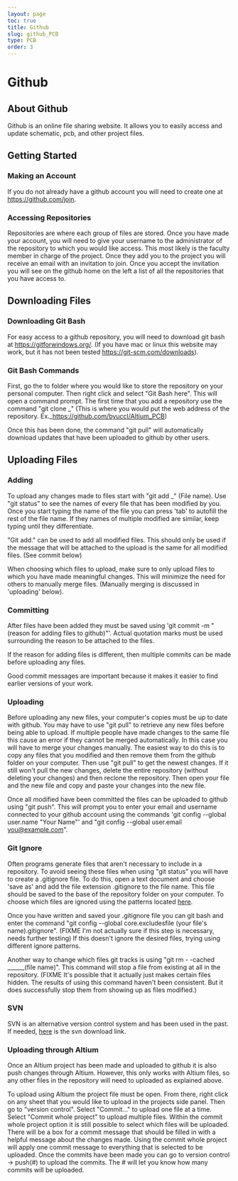 ```yaml
---
layout: page
toc: true
title: Github
slug: github_PCB
type: PCB
order: 3
---
```



# Github

## About Github

Github is an online file sharing website. It allows you to easily access and update schematic, pcb, and other project files.

## Getting Started

###  Making an Account

If you do not already have a github account you will need to create one at https://github.com/join.

###  Accessing Repositories

Repositories are where each group of files are stored. Once you have made your account, you will need to give your username to the administrator of the repository to which you would like access. This most likely is the faculty member in charge of the project. Once they add you to the project you will receive an email with an invitation to join. Once you accept the invitation you will see on the github home on the left a list of all the repositories that you have access to.

## Downloading Files

### Downloading Git Bash

For easy access to a github repository, you will need to download git bash at https://gitforwindows.org/. (If you have mac or linux this website may work, but it has not been tested https://git-scm.com/downloads). 

### Git Bash Commands

First, go the to folder where you would like to store the repository on your personal computer. Then right click and select "Git Bash here". This will open a command prompt. The first time that you add a repository use the command "git clone _"  (This is where you would put the web address of the repository. Ex._https://github.com/byuccl/Altium_PCB)

Once this has been done, the command "git pull" will automatically download updates that have been uploaded to github by other users.

## Uploading Files

### Adding

To upload any changes made to files start with "git add _" (File name). Use "git status" to see the names of every file that has been modified by you. Once you start typing the name of the file you can press 'tab' to autofill the rest of the file name. If they names of multiple modified are similar, keep typing until they differentiate. 

"Git add." can be used to add all modified files. This should only be used if the message that will be attached to the upload is the same for all modified files. (See commit below)

When choosing which files to upload, make sure to only upload files to which you have made meaningful changes. This will minimize the need for others to manually merge files. (Manually merging is discussed in 'uploading' below).

### Committing

After files have been added they must be saved using 'git commit -m "(reason for adding files to github)"'. Actual quotation marks must be used surrounding the reason to be attached to the files. 

If the reason for adding files is different, then multiple commits can be made before uploading any files.

Good commit messages are important because it makes it easier to find earlier versions of your work. 

### Uploading

Before uploading any new files, your computer's copies must be up to date with github. You may have to use "git pull" to retrieve any new files before being able to upload. If multiple people have made changes to the same file this cause an error if they cannot be merged automatically. In this case you will have to merge your changes manually. The easiest way to do this is to copy any files that you modified and then remove them from the github folder on your computer. Then use "git pull" to get the newest changes. If it still won't pull the new changes, delete the entire repository (without deleting your changes) and then reclone the repository. Then open your file and the new file and copy and paste your changes into the new file.

Once all modified have been committed the files can be uploaded to github using "git push". This will prompt you to enter your email and username connected to your github account using the commands 'git config --global user.name "Your Name"' and "git config --global user.email you@example.com".

### Git Ignore

Often programs generate files that aren't necessary to include in a repository. To avoid seeing these files when using "git status" you will have to create a .gitignore file. To do this, open a text document and choose 'save as' and add the file extension .gitignore to the file name. This file should be saved to the base of the repository folder on your computer. To choose which files are ignored using the patterns located [here](https://www.atlassian.com/git/tutorials/saving-changes/gitignore#git-ignore-patterns).

Once you have written and saved your .gitignore file you can git bash and enter the command "git config --global core.excludesfile (your file's name).gitignore". (FIXME I'm not actually sure if this step is necessary, needs further testing) If this doesn't ignore the desired files, trying using different ignore patterns. 

Another way to change which files git tracks is using "git rm - -cached ______(file name)". This command will stop a file from existing at all in the repository. (FIXME It's possible that it actually just makes certain files hidden. The results of using this command haven't been consistent. But it does successfully stop them from showing up as files modified.) 

### SVN

SVN is an alternative version control system and has been used in the past. If needed, [here](https://sliksvn.com/download) is the svn download link.

### Uploading through Altium

Once an Altium project has been made and uploaded to github it is also push changes through Altium. However, this only works with Altium files, so any other files in the repository will need to uploaded as explained above. 

To upload using Altium the project file must be open. From there, right click on any sheet that you would like to upload in the projects side panel. Then go to "version control". Select "Commit..." to upload one file at a time. Select "Commit whole project" to upload multiple files. Within the commit whole project option it is still possible to select which files will be uploaded. There will be a box for a commit message that should be filled in with a helpful message about the changes made. Using the commit whole project will apply one commit message to everything that is selected to be uploaded. Once the commits have been made you can go to version control -> push(#) to upload the commits. The # will let you know how many commits will be uploaded. 
